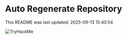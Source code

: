 # Auto Regenerate Repository

This README was last updated: 2025-09-13 15:40:54

 ![TryHackMe](https://tryhackme.com/badge/533634)